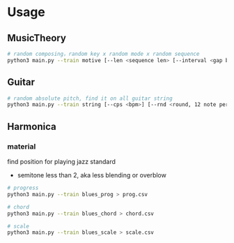 # Usage

## MusicTheory
```bash
# random composing，random key x random mode x random sequence
python3 main.py --train motive [--len <sequence len> [--interval <gap between sequence, [0, 12)>]
```

## Guitar
```bash
# random absolute pitch, find it on all guitar string
python3 main.py --train string [--cps <bpm>] [--rnd <round, 12 note per round>]  
```

## Harmonica

### material
find position for playing jazz standard
- semitone less than 2, aka less blending or overblow

```bash
# progress
python3 main.py --train blues_prog > prog.csv

# chord
python3 main.py --train blues_chord > chord.csv

# scale
python3 main.py --train blues_scale > scale.csv
```
